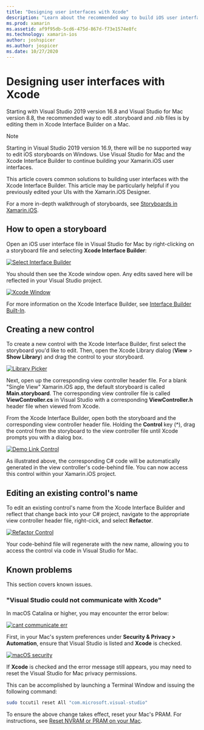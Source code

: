 ```yaml
---
title: "Designing user interfaces with Xcode"
description: "Learn about the recommended way to build iOS user interfaces directly by using Xcode on a Mac."
ms.prod: xamarin
ms.assetid: af9f95db-5cd6-475d-867d-f73e1574e8fc
ms.technology: xamarin-ios
author: joshspicer
ms.author: jospicer
ms.date: 10/27/2020
---
```


# Designing user interfaces with Xcode

Starting with Visual Studio 2019 version 16.8 and Visual Studio for Mac version 8.8, the recommended way to edit .storyboard and .nib files is by editing them in Xcode Interface Builder on a Mac.

> [!NOTE]
> Starting in Visual Studio 2019 version 16.9, there will be no supported way to edit iOS storyboards on Windows. Use Visual Studio for Mac and the Xcode Interface Builder to continue building your Xamarin.iOS user interfaces.

This article covers common solutions to building user interfaces with the Xcode Interface Builder.  This article may be particularly helpful if you previously edited your UIs with the Xamarin.iOS Designer. 

For a more in-depth walkthrough of storyboards, see [Storyboards in Xamarin.iOS](./indepth-storyboard.md).

## How to open a storyboard 

Open an iOS user interface file in Visual Studio for Mac by right-clicking on a storyboard file and selecting **Xcode Interface Builder**:

[![Select Interface Builder](images/select-interface-builder.png)](images/select-interface-builder.png#lightbox)

You should then see the Xcode window open. Any edits saved here will be reflected in your Visual Studio project.

[![Xcode Window](images/xcode.png)](images/xcode.png#lightbox)

For more information on the Xcode Interface Builder, see [Interface Builder Built-In](https://developer.apple.com/xcode/interface-builder/).

## Creating a new control

To create a new control with the Xcode Interface Builder, first select the storyboard you'd like to edit. Then, open the Xcode Library dialog (**View** > **Show Library**) and drag the control to your storyboard.

[![Library Picker](images/library-picker.png)](images/library-picker.png#lightbox)

Next, open up the corresponding view controller header file.  For a blank "Single View" Xamarin.iOS app, the default storyboard is called **Main.storyboard**. The corresponding view controller file is called **ViewController.cs** in Visual Studio with a corresponding **ViewController.h** header file when viewed from Xcode.

From the Xcode Interface Builder, open both the storyboard and the corresponding view controller header file.  Holding the **Control** key (**^**), drag the control from the storyboard to the view controller file until Xcode prompts you with a dialog box.

[![Demo Link Control](images/demo-link-control.gif)](images/demo-link-control.gif#lightbox)

As illustrated above, the corresponding C# code will be automatically generated in the view controller's code-behind file.  You can now access this control within your Xamarin.iOS project.

## Editing an existing control's name

To edit an existing control's name from the Xcode Interface Builder and reflect that change back into your C# project, navigate to the appropriate view controller header file, right-cick, and select **Refactor**.   

[![Refactor Control](images/refactor-control.png)](images/refactor-control.png#lightbox)

Your code-behind file will regenerate with the new name, allowing you to access the control via code in Visual Studio for Mac.

## Known problems

This section covers known issues.

### "Visual Studio could not communicate with Xcode"

In macOS Catalina or higher, you may encounter the error below:

[![cant communicate err](images/could-not-communicate.png)](images/could-not-communicate.png#lightbox)

First, in your Mac's system preferences under **Security & Privacy > Automation**, ensure that Visual Studio is listed and **Xcode** is checked.

[![macOS security](images/macos-security.png)](images/macos-security.png#lightbox)

If **Xcode** is checked and the error message still appears, you may need to reset the Visual Studio for Mac privacy permissions.

This can be accomplished by launching a Terminal Window and issuing the following command:

```bash
sudo tccutil reset All "com.microsoft.visual-studio"
```

To ensure the above change takes effect, reset your Mac's PRAM. For instructions, see [Reset NVRAM or PRAM on your Mac](https://support.apple.com/HT204063).
